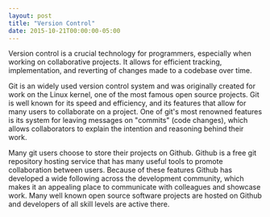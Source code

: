 ```yaml
---
layout: post
title: "Version Control"
date: 2015-10-21T00:00:00-05:00
---
```

Version control is a crucial technology for programmers, especially when working on collaborative projects. It allows for efficient tracking, implementation, and reverting of changes made to a codebase over time.
 
Git is an widely used version control system and was originally created for work on the Linux kernel, one of the most famous open source projects. Git is well known for its speed and efficiency, and its features that allow for many users to collaborate on a project. One of git's most renowned features is its system for leaving messages on "commits" (code changes), which allows collaborators to explain the intention and reasoning behind their work.
 
Many git users choose to store their projects on Github. Github is a free git repository hosting service that has many useful tools to promote collaboration between users. Because of these features Github has developed a wide following across the development community, which makes it an appealing place to communicate with colleagues and showcase work. Many well known open source software projects are hosted on Github and developers of all skill levels are active there.
